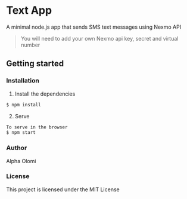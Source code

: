 # Text App

A minimal node.js app that sends SMS text messages using Nexmo API

> You will need to add your own Nexmo api key, secret and virtual number

## Getting started

### Installation

1. Install the dependencies

```sh
$ npm install
```

2. Serve

```sh
To serve in the browser
$ npm start
```

### Author

Alpha Olomi

### License

This project is licensed under the MIT License
